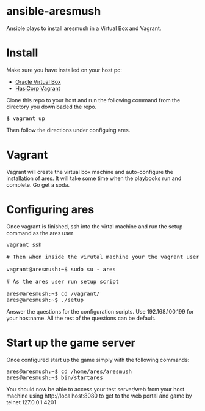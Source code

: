 # ansible-aresmush
Ansible plays to install aresmush in a Virtual Box and Vagrant.

# Install

Make sure you have installed on your host pc:

* [Oracle Virtual Box](https://www.virtualbox.org)
* [HasiCorp Vagrant](https://www.vagrantup.com)


Clone this repo to your host and run the following command from the directory you downloaded
the repo.

<pre>
$ vagrant up
</pre>

Then follow the directions under configuing ares.

# Vagrant
Vagrant will create the virtual box machine and auto-configure the installation of ares. It
will take some time when the playbooks run and complete. Go get a soda.

# Configuring ares
Once vagrant is finished, ssh into the virtal machine and run the setup command as the ares
user

<pre>
vagrant ssh

# Then when inside the virutal machine your the vagrant user, become ares

vagrant@aresmush:~$ sudo su - ares

# As the ares user run setup script

ares@aresmush:~$ cd /vagrant/
ares@aresmush:~$ ./setup
</pre>

Answer the questions for the configuration scripts. Use 192.168.100.199 for your hostname. 
All the rest of the questions can be default.

# Start up the game server
Once configured start up the game simply with the following commands:

<pre>
ares@aresmush:~$ cd /home/ares/aresmush
ares@aresmush:~$ bin/startares
</pre>

You should now be able to access your test server/web from your host machine using 
http://localhost:8080 to get to the web portal and game by telnet 127.0.0.1 4201
